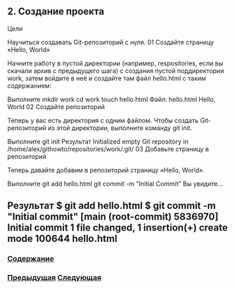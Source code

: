 ## 2. Создание проекта

Цели

Научиться создавать Git-репозиторий с нуля.
01 Создайте страницу «Hello, World»

Начните работу в пустой директории (например, respositories, если вы скачали архив с предыдущего шага) с создания пустой поддиректории work, затем войдите в неё и создайте там файл hello.html с таким содержанием:

Выполните
mkdir work
cd work
touch hello.html
Файл: hello.html
Hello, World
02 Создайте репозиторий

Теперь у вас есть директория с одним файлом. Чтобы создать Git-репозиторий из этой директории, выполните команду git init.

Выполните
git init
Результат
Initialized empty Git repository in /home/alex/githowto/repositories/work/.git/
03 Добавьте страницу в репозиторий

Теперь давайте добавим в репозиторий страницу «Hello, World».

Выполните
git add hello.html
git commit -m "Initial Commit"
Вы увидите...

Результат
$ git add hello.html
$ git commit -m "Initial commit"
[main (root-commit) 5836970] Initial commit
 1 file changed, 1 insertion(+)
 create mode 100644 hello.html
 ---

 ### [Содержание](./bookgit.md)
 ### [Предыдущая](./book2.md)   [Следующая](./book4.md)